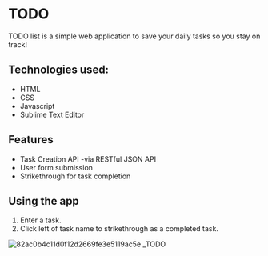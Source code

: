 # TODO

TODO list is a simple web application to save your daily tasks so you stay on track!

## Technologies used:
* HTML
* CSS
* Javascript
* Sublime Text Editor

## Features
* Task Creation API -via RESTful JSON API
* User form submission
* Strikethrough for task completion

## Using the app
1. Enter a task.
2. Click left of task name to strikethrough as a completed task.

![82ac0b4c11d0f12d2669fe3e5119ac5e _TODO](https://user-images.githubusercontent.com/50840199/66618519-efad8f80-eb9e-11e9-859f-0c6b4595079a.gif)
